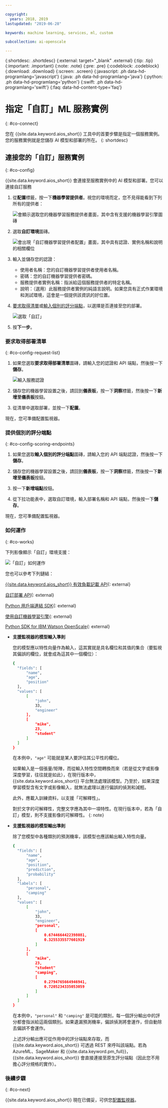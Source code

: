 ```yaml
---

copyright:
  years: 2018, 2019
lastupdated: "2019-06-28"

keywords: machine learning, services, ml, custom 

subcollection: ai-openscale

---
```


{:shortdesc: .shortdesc}
{:external: target="_blank" .external}
{:tip: .tip}
{:important: .important}
{:note: .note}
{:pre: .pre}
{:codeblock: .codeblock}
{:download: .download}
{:screen: .screen}
{:javascript: .ph data-hd-programlang='javascript'}
{:java: .ph data-hd-programlang='java'}
{:python: .ph data-hd-programlang='python'}
{:swift: .ph data-hd-programlang='swift'}
{:faq: data-hd-content-type='faq'}

# 指定「自訂」ML 服務實例
{: #co-connect}

您在 {{site.data.keyword.aios_short}} 工具中的首要步驟是指定一個服務實例。您的服務實例就是您儲存 AI 模型和部署的所在。
{: shortdesc}

## 連接您的「自訂」服務實例
{: #co-config}

{{site.data.keyword.aios_short}} 會連接至服務實例中的 AI 模型和部署。您可以連接自訂服務

1. 從**配置**標籤，按一下**機器學習提供者**。視您的環境而定，您不見得能看到下列所有的提供者：

   ![會顯示選取您的機器學習服務提供者畫面，其中含有支援的機器學習引擎圖磚](images/wos-machine-learning-providers-selection.png)

2. 選取**自訂環境**圖磚。

   ![會出現「自訂機器學習提供者配置」畫面，其中具有認證、實例名稱和說明的相關欄位](images/ml-custom-provider.png)

1.  輸入並儲存您的認證：

    - 使用者名稱：您的自訂機器學習提供者使用者名稱。
    - 密碼：您的自訂機器學習提供者密碼。
    - 服務提供者實例名稱：指派給這個服務提供者的特定名稱。
    - 說明：（選用）此服務提供者實例的純語言說明。如果您具有正式作業環境和測試環境，這會是一個提供該資訊的好位置。

4. [要求取得清單](/docs/services/ai-openscale?topic=ai-openscale-co-connect#co-config-request-list)或[輸入個別的評分端點](/docs/services/ai-openscale?topic=ai-openscale-co-connect#co-config-scoring-endpoints)，以選擇是否連接至您的部署。

   ![選取「自訂」](images/ml-custom-connect-deployments.png)
    
5. 按**下一步**。

### 要求取得部署清單
{: #co-config-request-list}

1. 如果您選取**要求取得部署清單**圖磚，請輸入您的認證和 API 端點，然後按一下**儲存**。

   ![輸入服務認證](images/connect-custom-cred.png)

2. 儲存您的機器學習設置之後，請回到**儀表板**，按一下**洞察**標籤，然後按一下**新增至儀表板**按鈕。

3. 從清單中選取部署，並按一下**配置**。

現在，您可準備配置監視器。

### 提供個別的評分端點
{: #co-config-scoring-endpoints}

1. 如果您選取**輸入個別的評分端點**圖磚，請輸入您的 API 端點認證，然後按一下**儲存**。

2. 儲存您的機器學習設置之後，請回到**儀表板**，按一下**洞察**標籤，然後按一下**新增至儀表板**按鈕。

3. 按一下**新增端點**按鈕。

4. 從下拉功能表中，選取自訂環境，輸入部署名稱和 API 端點，然後按一下**儲存**。

現在，您可準備配置監視器。

### 如何運作
{: #co-works}

下列影像顯示「自訂」環境支援：

![「自訂」如何運作](images/custom-how-works.png)

您也可以參考下列鏈結：

[{{site.data.keyword.aios_short}} 有效負載記載 API](https://{DomainName}/apidocs/ai-openscale#publish-scoring-payload){: external}

[自訂部署 API](https://aiopenscale-custom-deployement-spec.mybluemix.net/){: external}

[Python 用戶端連結 SDK](http://ai-openscale-python-client.mybluemix.net/#bindings){: external}

[使用自訂機器學習引擎](https://github.com/pmservice/ai-openscale-tutorials/blob/master/notebooks/AI%20OpenScale%20and%20Custom%20ML%20Engine.ipynb){: external}

[Python SDK for IBM Watson OpenScale](https://pypi.org/project/ibm-ai-openscale/){: external}

- **支援監視器的模型輸入準則**

  您的模型應以特性向量作為輸入，這其實就是具名欄位和其值的集合（要監視其偏誤的欄位，就會成為這其中一個欄位）：

  ```bash
  {
    "fields": [
        "name",
        "age",
        "position"
    ],
    "values": [
        [
            "john",
            33,
            "engineer"
        ],
        [
            "mike",
            23,
            "student"
        ]
    ]
  }
  ```

  在本例中，`"age"` 可能就是某人要評估其公平性的欄位。

  如果輸入是一個張量/矩陣，而從輸入特性空間轉換而來（若是從文字或影像深度學習，往往就是如此），在現行版本中，{{site.data.keyword.aios_short}} 平台無法處理該模型。乃至於，如果深度學習模型含有文字或影像輸入，就無法處理以進行偏誤的偵測和減輕。

  此外，應載入訓練資料，以支援「可解釋性」。

  對於文字的可解釋性，完整文字應為其中一項特性。在現行版本中，若為「自訂」模型，則不支援影像的可解釋性。
  {: note}

- **支援監視器的模型輸出準則**

  除了您模型中各種類別的預測機率，該模型也應該輸出輸入特性向量。

  ```bash
  {
    "fields": [
        "name",
        "age",
        "position",
        "prediction",
        "probability"
    ],
    "labels": [
        "personal",
        "camping"
    ],
    "values": [
        [
            "john",
            33,
            "engineer",
            "personal",
            [
                0.6744664422398081,
                0.3255335577601919
            ]
        ],
        [
            "mike",
            23,
            "student"
            "camping",
            [
                0.2794765664946941,
                0.7205234335053059
            ]
        ]
    ]
  }
  ```

  在本例中，`"personal"` 和 `"camping"` 是可能的類別，每一個評分輸出中的評分都會指派給這兩個類別。如果遺漏預測機率，偏誤偵測將會運作，但自動除去偏誤不會運作。

  上述評分輸出應可從作用中的評分端點來存取，而 {{site.data.keyword.aios_short}} 可透過 REST 來呼叫該端點。若為 AzureML、SageMaker 和 {{site.data.keyword.pm_full}}，{{site.data.keyword.aios_short}} 會直接連接至原生評分端點（因此您不用擔心評分規格的實作）。

### 後續步驟
{: #co-next}

{{site.data.keyword.aios_short}} 現在已備妥，可供您[配置監視器](/docs/services/ai-openscale?topic=ai-openscale-mo-config)。
